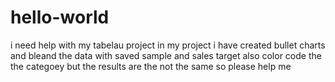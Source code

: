 # hello-world
i need help with my tabelau project in my project i have created bullet charts
and bleand the data with saved sample and sales target
also color code the the categoey but the results are the not the same so please help me 

